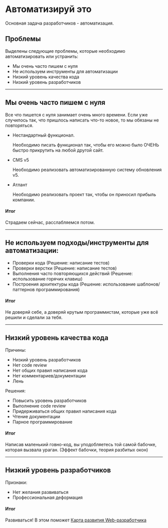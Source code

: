 Автоматизируй это
==========
Основная задача разработчиков - автоматизация.

## Проблемы
Выделены следующие проблемы, которые необходимо автоматизировать или устранить:

- Мы очень часто пишем с нуля
- Не используем инструменты для автоматизации
- Низкий уровень качества кода
- Низкий уровень разработчиков

-----------------------------

## Мы очень часто пишем с нуля
Все что пишется с нуля занимает очень много времени. Если уже случилось так, что
пришлось написать что-то новое, то мы обязаны не повторяться.

- Нестандартный функционал.

  Необходимо писать функционал так, чтобы его можно было ОЧЕНЬ быстро прикрутить
  на любой другой сайт.

- CMS v5

  Необходимо реализовать автоматизированную систему обновления v5.

- Атлант

  Необходимо реализовать проект так, чтобы он приносил прибыль компании.

#### Итог
Страдаем сейчас, расслабляемся потом.

-----------------------------

## Не используем подходы/инструменты для автоматизации:
- Проверки кода (Решение: написание тестов)
- Проверки верстки (Решение: написание тестов)
- Выполнения часто повторяющихся действий (Решение: использование горячих клавиш)
- Построения архитектуры кода (Решение: использование шаблонов/паттернов программирования)

#### Итог
Не доверяй себе, а доверяй крутым программистам, которые уже всё решили и сделали за тебя.

-----------------------------

## Низкий уровень качества кода
Причины:
 - Низкий уровень разработчиков
 - Нет code review
 - Нет общих правил написания кода
 - Нет комментариев/документации
 - Лень

Решения:
 - Повысить уровень разработчиков
 - Выполнение code review
 - Придерживаться общих правил написания кода
 - Чтение документации
 - Парное программирование

#### Итог
Написав маленький говно-код, вы уподобляетесь той самой бабочке,
которая вызвала ураган. (Эффект бабочки, теория разбитых окон)

-----------------------------

## Низкий уровень разработчиков
Признаки:
- Нет желания развиваться
- Профессиональная деформация

#### Итог
Развиваться! В этом поможет [Карта развития Web-разработчика](https://github.com/zualex/devmap)


